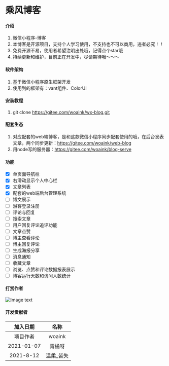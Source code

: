 # 乘风博客

#### 介绍
1. 微信小程序-博客
2. 本博客是开源项目，支持个人学习使用，不支持也不可以商用，违者必究！！
3. 免费开源不易，使用者希望注明出处哦，记得点个star哦
4. 持续更新和维护，目前正在开发中，尽请期待哦～～～

#### 软件架构
1. 基于微信小程序原生框架开发
2. 使用到的框架有：vant组件、ColorUI

#### 安装教程

1.  git clone https://gitee.com/woaink/wx-blog.git

#### 配套生态

1. 对应配套的web端博客，是和这款微信小程序同步配套使用的哦，在后台发表文章，两个同步更新：https://gitee.com/woaink/web-blog
2. 用node写的服务器：https://gitee.com/woaink/blog-serve

#### 功能
- [x] 单页面导航栏
- [x] 右滑动显示个人中心栏
- [x] 文章列表
- [x] 配套的web端后台管理系统
- [ ] 博文展示
- [ ] 游客登录注册
- [ ] 评论与回复
- [ ] 搜索文章
- [ ] 用户回复评论追评功能
- [ ] 文章点赞
- [ ] 博主查看评论
- [ ] 博主回复评论
- [ ] 生成海报分享
- [ ] 消息通知
- [ ] 收藏文章
- [ ] 浏览、点赞和评论数据报表展示
- [ ] 博客运行天数和访问人数统计

#### 打赏作者
![Image text](https://shengfeng-1302322675.cos.ap-shanghai.myqcloud.com/WechatIMG11.png)
#### 开发贡献者

| 加入日期 | 名称 |
| :------------: | :------------: |
| 项目作者 | woaink |
| 2021-01-07 | 青橘呀 |
| 2021-8-12 | 温柔_皆失  |
